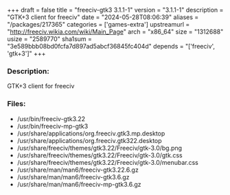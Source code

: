 +++
draft = false
title = "freeciv-gtk3 3.1.1-1"
version = "3.1.1-1"
description = "GTK+3 client for freeciv"
date = "2024-05-28T08:06:39"
aliases = "/packages/217365"
categories = ['games-extra']
upstreamurl = "http://freeciv.wikia.com/wiki/Main_Page"
arch = "x86_64"
size = "1312688"
usize = "2589770"
sha1sum = "3e589bbb08bd0fcfa7d897ad5abcf36845fc404d"
depends = "['freeciv', 'gtk+3']"
+++
### Description: 
GTK+3 client for freeciv

### Files: 
* /usr/bin/freeciv-gtk3.22
* /usr/bin/freeciv-mp-gtk3
* /usr/share/applications/org.freeciv.gtk3.mp.desktop
* /usr/share/applications/org.freeciv.gtk322.desktop
* /usr/share/freeciv/themes/gtk3.22/Freeciv/gtk-3.0/bg.png
* /usr/share/freeciv/themes/gtk3.22/Freeciv/gtk-3.0/gtk.css
* /usr/share/freeciv/themes/gtk3.22/Freeciv/gtk-3.0/menubar.css
* /usr/share/man/man6/freeciv-gtk3.22.6.gz
* /usr/share/man/man6/freeciv-gtk3.6.gz
* /usr/share/man/man6/freeciv-mp-gtk3.6.gz
